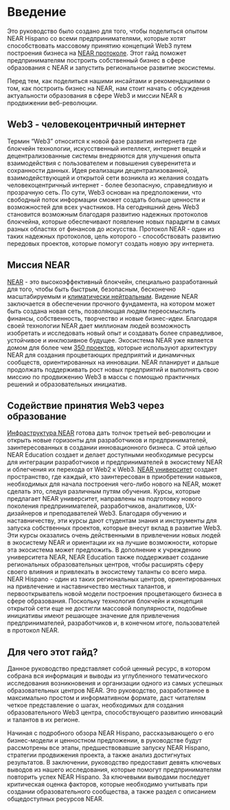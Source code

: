 # Введение

Это руководство было создано для того, чтобы поделиться опытом NEAR Hispano со всеми предпринимателями, которые хотят способствовать массовому принятию концепций Web3 путем построения бизнеса на [NEAR протоколе](https://near.org/). Этот гайд поможет предпринимателям построить собственный бизнес в сфере образования с NEAR и запустить региональное развитие экосистемы.

Перед тем, как поделиться нашими инсайтами и рекомендациями о том, как построить бизнес на NEAR, нам стоит начать с обсуждения актуальности образования в сфере Web3 и миссии NEAR в продвижении веб-революции.


## Web3 - человекоцентричный интернет

Термин “Web3” относится к новой фазе развития интернета где блокчейн технологии, искусственный интеллект, интернет вещей и децентрализованные системы внедряются для улучшения опыта взаимодействия с пользователем и повышения суверенитета и сохранности данных. Идея реализации децентрализованной, взаимодействующей и открытой сети возникла из желания создать человекоцентричный интернет - более безопасную, справедливую и прозрачную сеть. По сути, Web3 основан на предположении, что свободный поток информации сможет создать больше ценности и возможностей для всех участников. На сегодняшний день Web3 становится возможным благодаря развитию надежных протоколов блокчейна, которые обеспечивают появление новых парадигм в самых разных областях от финансов до искусства. Протокол NEAR - один из таких надежных протоколов, цель которого - способствовать развитию передовых проектов, которые помогут создать новую эру интернета.


## Миссия NEAR

[NEAR](https://near.org/) - это высокоэффективный блокчейн, специально разработанный для того, чтобы быть быстрым, безопасным, бесконечно масштабируемым и [климатически нейтральным](https://near.org/blog/near-climate-neutral-product/). Видение NEAR заключается в обеспечении прочного фундамента, на котором может быть создана новая сеть, позволяющая людям переосмыслить финансы, собственность, творчество и новые бизнес-идеи. Благодаря своей технологии NEAR дает миллионам людей возможность изобретать и исследовать новый опыт и создавать более справедливое, устойчивое и инклюзивное будущее. Экосистема NEAR уже является домом для более чем [350 проектов](https://awesomenear.com/), которые используют архитектуру NEAR для создания процветающих предприятий и динамичных сообществ, ориентированных на инновации. NEAR планирует и дальше продолжать поддерживать рост новых предприятий и выполнять свою миссию по продвижению Web3 в массы с помощью практичных решений и образовательных инициатив.


## Содействие принятия Web3 через образование

[Инфраструктура NEAR](https://near.org/blog/near-education-1000-teachers-program/) готова дать толчок третьей веб-революции и открыть новые горизонты для разработчиков и предпринимателей, заинтересованных в создании инновационного бизнеса. С этой целью NEAR Education создает и делает доступными необходимые ресурсы для интеграции разработчиков и предпринимателей в экосистему NEAR и облегчения их перехода от Web2 к Web3. [NEAR университет](https://www.near.university/) создает пространство, где каждый, кто заинтересован в приобретении навыков, необходимых для начала построения чего-либо нового на NEAR, может сделать это, следуя различным путям обучения. Курсы, которые предлагает NEAR университет, направлены на подготовку нового поколения предпринимателей, разработчиков, аналитиков, UX-дизайнеров и преподавателей Web3. Благодаря обучению и наставничеству, эти курсы дают студентам знания и инструменты для запуска собственных проектов, которые внесут вклад в развитие Web3. Эти курсы оказались очень действенными в привлечении новых людей в экосистему NEAR и ориентации их на лучшие возможности, которые эта экосистема может предложить. В дополнение к учреждению университета NEAR, NEAR Education также поддерживает создание региональных образовательных центров, чтобы расширять сферу своего влияния и привлекать в экосистему таланты со всего мира.
NEAR Hispano - один из таких региональных центров, ориентированных на привлечение и наставничество местных талантов, и первооткрыватель новой модели построения процветающего бизнеса в сфере образования. Поскольку технология блокчейн и концепция открытой сети еще не достигли массовой популярности, подобные инициативы имеют решающее значение для привлечения предпринимателей, разработчиков и, в конечном итоге, пользователей в протокол NEAR.

## Для чего этот гайд?

Данное руководство представляет собой ценный ресурс, в котором собрана вся информация и выводы из углубленного тематического исследования возникновения и организации одного из самых успешных образовательных центров NEAR. Это руководство, разработанное в максимально простом и информативном формате, даст читателям четкое представление о шагах, необходимых для создания образовательного Web3 центра, способствующего развитию инноваций и талантов в их регионе.

Начиная с подробного обзора NEAR Hispano, рассказывающего о его бизнес-модели и ценностном предложении, в руководстве будут рассмотрены все этапы, предшествовавшие запуску NEAR Hispano, стратегии продвижения проекта, а также анализ достигнутых результатов. В заключении, руководство предоставит девять ключевых выводов из нашего исследования, которые помогут предпринимателям повторить успех NEAR Hispano. За ключевыми выводами последует критическая оценка факторов, которые необходимо учитывать при создании образовательного сообщества, а также раздел с описанием общедоступных ресурсов NEAR.
